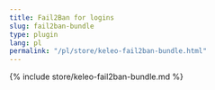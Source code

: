 ```yaml
---
title: Fail2Ban for logins
slug: fail2ban-bundle
type: plugin
lang: pl
permalink: "/pl/store/keleo-fail2ban-bundle.html"
---
```


{% include store/keleo-fail2ban-bundle.md %}
